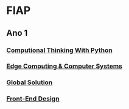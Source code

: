 # FIAP

## Ano 1
### [Computional Thinking With Python](https://github.com/orgs/Rafafaaa-FIAP/repositories?q=CTP+sort%3Aname-asc)
### [Edge Computing & Computer Systems](https://github.com/orgs/Rafafaaa-FIAP/repositories?q=EDG+sort%3Aname-asc)
### [Global Solution](https://github.com/orgs/Rafafaaa-FIAP/repositories?q=GS01+sort%3Aname-asc)
### [Front-End Design](https://github.com/orgs/Rafafaaa-FIAP/repositories?q=FRO+sort%3Aname-asc)
